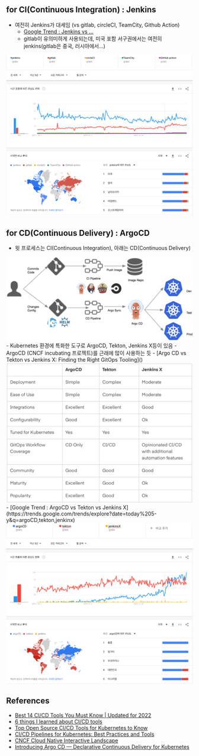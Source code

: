 
## for CI(Continuous Integration) : Jenkins

- 여전히 Jenkins가 대세임 (vs gitlab, circleCI, TeamCity, Github Action)
  - [Google Trend : Jenkins vs ...](<https://trends.google.com/trends/explore?date=today%205-y&q=jenkins,gitlab,circleCI,TeamCity,GitHub%20action>)
  - gitlab이 유의미하게 사용되는데, 미국 포함 서구권에서는 여전히 jenkins(gitlab은 중국, 러시아에서...)
<img src="ci-trend.png" width="700"/>

## for CD(Continuous Delivery) : ArgoCD

- 윗 프로세스는 CI(Continuous Integration), 아래는 CD(Continuous Delivery)
<img src="cicd-process.png" width="700"/>
- Kubernetes 환경에 특화한 도구로 ArgoCD, Tekton, Jenkins X등이 있음
- ArgoCD (CNCF incubating 프로젝트)를 근래에 많이 사용하는 듯
- [Argo CD vs Tekton vs Jenkins X: Finding the Right GitOps Tooling](<https://platform9.com/blog/argo-cd-vs-tekton-vs-jenkins-x-finding-the-right-gitops-tooling/>)
<img src="cd-compare.png" width="700"/>
- [Google Trend : ArgoCD vs Tekton vs Jenkins X](https://trends.google.com/trends/explore?date=today%205-y&q=argoCD,tekton,jenkinx)
<img src="cd-trend.png" width="700"/>

## References

- [Best 14 CI/CD Tools You Must Know | Updated for 2022](https://katalon.com/resources-center/blog/ci-cd-tools)
- [6 things I learned about CI/CD tools](https://www.czerniga.it/2022/04/25/6-things-i-learned-about-ci-cd/)
- [Top Open Source CI/CD Tools for Kubernetes to Know](https://cloud.redhat.com/blog/top-open-source-ci/cd-tools-for-kubernetes-to-know)
- [CI/CD Pipelines for Kubernetes: Best Practices and Tools](https://komodor.com/blog/ci-cd-pipelines-for-kubernetes-best-practices-and-tools/)
- [CNCF Cloud Native Interactive Landscape](https://landscape.cncf.io)
- [Introducing Argo CD — Declarative Continuous Delivery for Kubernetes](https://blog.argoproj.io/introducing-argo-cd-declarative-continuous-delivery-for-kubernetes-da2a73a780cd)
